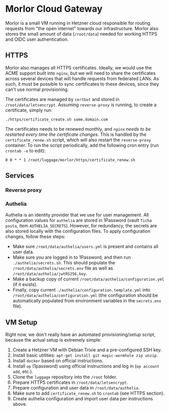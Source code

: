 # Morlor Cloud Gateway

Morlor is a small VM running in Hetzner cloud responsible for routing requests from "the open internet" towards our infrastructure. Morlor also stores the small amount of data (`/root/data`) needed for working HTTPS and OIDC user authentication.

## HTTPS

Morlor also manages all HTTPS certificates. Ideally, we would use the ACME support built into `nginx`, but we will need to share the certificates across several devices that will handle requests from federated LANs. As such, it must be possible to sync certificates to these devices, since they can't use normal provisioning.

The certificates are managed by `certbot` and stored in `/root/data/letsencrypt`. Assuming `reverse-proxy` is running, to create a certificate, simply run:

```
./https/certificate_create.sh some.domain.com
```

The certificates needs to be renewed monthly, and *`nginx` needs to be restarted every time the certificate changes*. This is handled by the `certificate_renew.sh` script, which will also restart the `reverse-proxy` container. To run the script periodically, add the following cron entry (run `crontab -e` to edit):

```
0 0 * * 1 /root/luggage/morlor/https/certificate_renew.sh
```

## Services

### Reverse proxy

### Authelia

Authelia is an identity provider that we use for user management. All configuration values for `authelia` are stored in 1Password (vault `Ticha posta`, item `AUTHELIA_SECRETS`). However, for redundancy, the secrets are also stored locally with the configuration files. To apply configuration changes, follow these steps:

 * Make sure `/root/data/authelia/users.yml` is present and contains all user data.
 * Make sure you are logged in to 1Password, and then run `./authelia/secrets.sh`. This should populate the `/root/data/authelia/secrets.env` file as well as `/root/data/authelia/jwtRS256.key`.
 * Make a backup copy of current `/root/data/authelia/configuration.yml` (if it exists).
 * Finally, copy current `./authelia/configuration.template.yml` into `/root/data/authelia/configuration.yml` (the configuration should be automatically populated from environment variables in the `secrets.env` file).

## VM Setup

Right now, we don't really have an automated provisioning/setup script, because the actual setup is extremely simple:

 1. Create a Hetzner VM with Debian Trixie and a pre-configured SSH key.
 2. Install basic utilities: `apt-get install git magic-wormhole zip unzip`.
 3. Install `docker` based on official instructions.
 4. Install `op` (1password) using official instructions and log in (`op account add`, etc.).
 5. Clone the `luggage` repository into the `/root` folder.
 6. Prepare HTTPS certificates in `/root/data/letsencrypt`. 
 7. Prepare configuration and user data in `/root/data/authelia`.
 8. Make sure to add `certificate_renew.sh` to `crontab` (see HTTPS section).
 9. Create authelia configuration and import user data per instructions above.